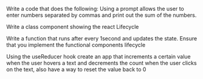Write a code that does the following: Using a prompt allows the user to enter numbers separated by commas and print out the sum of the numbers. 

Write a class component showing the react Lifecycle 

Write a function that runs after every 1second and updates the state. Ensure that you implement the functional components lifecycle 

Using the useReducer hook create an app that increments a certain value when the user hovers a text and decrements the count when the user clicks on the text, also have a way to reset the value back to 0 